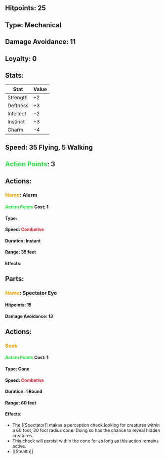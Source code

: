 ## Hitpoints: 25
## Type: Mechanical
## Damage Avoidance: 11
## Loyalty: 0
## Stats:

| Stat      | Value |
| --------- | ----- |
| Strength  | +2    |
| Deftness  | +3    |
| Intellect | -2    |
| Instinct  | +3    |
| Charm     | -4    |

## Speed: 35 Flying, 5 Walking
## <span style="font-weight:bold;color:rgb(33, 235, 60)">Action Points</span>:  3
## Actions:
### <span style="font-weight:bold;color:rgb(240, 164, 0)">Name</span>: Alarm

#### <span style="font-weight:bold;color:rgb(33, 235, 60)">Action Points</span> Cost: 1
#### Type:
#### Speed: <span style="font-weight:bold; color:rgb(235, 33, 53)">Combative</span>
#### Duration: Instant
#### Range: 35 feet
#### Effects:
## Parts:
### <span style="font-weight:bold;color:rgb(240, 164, 0)">Name</span>: Spectator Eye
#### Hitpoints: 15
#### Damage Avoidance: 13
## Actions:
### <span style="font-weight:bold;color:rgb(240, 164, 0)">Seek</span>

#### <span style="font-weight:bold;color:rgb(33, 235, 60)">Action Points</span> Cost: 1
#### Type: Cone
#### Speed: <span style="font-weight:bold; color:rgb(235, 33, 53)">Combative</span>
#### Duration: 1 Round
#### Range: 60 feet
#### Effects:
-  The [[Spectator]] makes a perception check looking for creatures within a 60 foot, 20 foot radius cone. Doing so has the chance to reveal hidden creatures.
- This check will persist within the cone for as long as this action remains active.
- [[Stealth]]